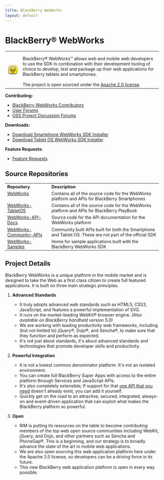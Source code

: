 ```yaml
---
title: BlackBerry WebWorks
layout: default
---
```


# BlackBerry&reg; WebWorks

<table>
	<tr>
		<td><img src="../images/logo_webworks.png"/></td>
		<td valign="top" style="padding-top:15px">
			BlackBerry&reg; WebWorks&trade; allows web and mobile web developers to use the SDK in combination with their development tooling of choice to develop, test and package up their web applications for BlackBerry tablets and smartphones. 
			<br/><br/>
			The project is open sourced under the <a href="http://www.apache.org/licenses/LICENSE-2.0.html" target="_blank">Apache 2.0 license</a>. 
		</td>
	</tr>

</table>

**Contributing:**

* [BlackBerry WebWorks Contributors](contributors.html)
* [User Forums](http://supportforums.blackberry.com/t5/Web-Development/bd-p/browser_dev)
* [OSS Project Discussion Forums](http://supportforums.blackberry.com/t5/BlackBerry-WebWorks/bd-p/ww_con)

**Downloads:**

* [Download Smartphone WebWorks SDK Installer](http://us.blackberry.com/developers/browserdev/widgetsdk.jsp)
* [Download Tablet OS WebWorks SDK Installer](http://us.blackberry.com/developers/tablet/webworks.jsp)

**Feature Requests:**

* [Feature Requests](enhancementCandidates.html)

## Source Repositories

<table class="outlined">
  <tr>
    <td><b>Repository</b></td>
    <td><b>Description</b></td>
  </tr>
  <tr>  
    <td valign="top"><a href="https://github.com/blackberry/WebWorks" target="_blank">WebWorks</a></td>
    <td>Contains all of the source code for the WebWorks platform and APIs for BlackBerry Smartphones</td>
  </tr>
  <tr>  
    <td valign="top"><a href="https://github.com/blackberry/WebWorks-TabletOS" target="_blank">WebWorks-TabletOS</a></td>
    <td>Contains all of the source code for the WebWorks platform and APIs for BlackBerry PlayBook</td>
  </tr>
  <tr>  
    <td valign="top"><a href="https://github.com/blackberry/WebWorks-API-Docs" target="_blank">WebWorks-API-Docs</a></td>
    <td>Source code for the API documentation for the WebWorks platform</td>
  </tr>
  <tr>  
    <td valign="top"><a href="https://github.com/blackberry/WebWorks-Community-APIs" target="_blank">WebWorks-Community-APIs</a></td>
    <td>Community built APIs built for both the Smartphone and Tablet OS.  These are not part of the official SDK</td>
  </tr>
  <tr>  
    <td valign="top"><a href="https://github.com/blackberry/WebWorks-Samples" target="_blank">WebWorks-Samples</a></td>
    <td>Home for sample applications built with the BlackBerry WebWorks SDK</td>
  </tr>
</table>


## Project Details

BlackBerry WebWorks is a unique platform in the mobile market and is designed to take the Web as a first class citizen to create full featured applications. It is built on three main strategic principles.

1. **Advanced Standards**

    * It truly adopts advanced web standards such as HTML5, CSS3, JavaScript, and features a powerful implementation of SVG.
    * It runs on the market-leading WebKit&reg; browser engine. _(Also available on BlackBerry handheld version 5.0)_
    * We are working with leading productivity web frameworks, including (but not limited to) jQuery&reg;, Dojo&reg;, and Sencha&reg;, to make sure that they function and perform as expected.
    * It's not just about standards, it's about advanced standards and technologies that promote developer skills and productivity.

2. **Powerful Integration**

    * It is not a lowest common denominator platform. It's not an isolated environment.
    * You can create full BlackBerry Super Apps with access to the entire platform through Services and JavaScript APIs.
    * It's also completely extensible; If support for that [one API that you need](http://www.blackberry.com/developers/docs/webworks/api/) doesn't already exist, you can add it yourself.
    * Quickly get on the road to an attractive, secured, integrated, always-on and event-driven application that can exploit what makes the BlackBerry platform so powerful.

3. **Open**

    * RIM is putting its resources on the table to become contributing members of the top web open source communities including WebKit, jQuery, and Dojo, and other partners such as Sencha and PhoneGap&reg;. This is a beginning, and our strategy is to broadly advance the state of the art in mobile web applications.
    * We are also open sourcing this web application platform here under the Apache 2.0 license, so developers can be a driving force in its future.
    * This new BlackBerry web application platform is open in every way possible.

